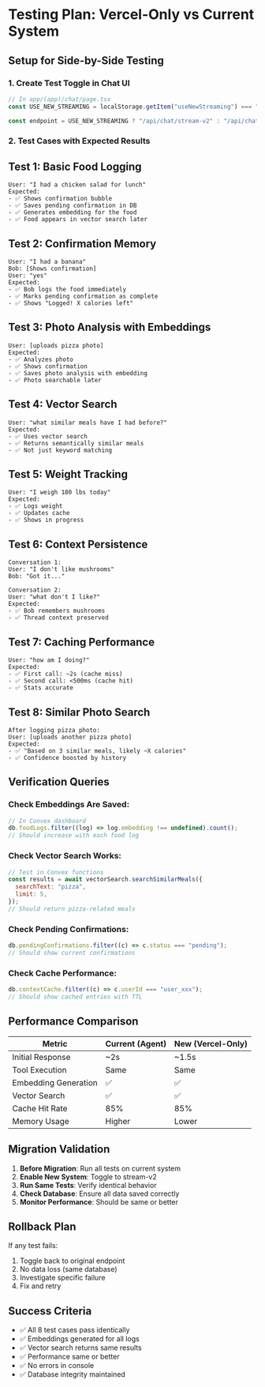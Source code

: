 # Testing Plan: Vercel-Only vs Current System

## Setup for Side-by-Side Testing

### 1. Create Test Toggle in Chat UI

```typescript
// In app/(app)/chat/page.tsx
const USE_NEW_STREAMING = localStorage.getItem("useNewStreaming") === "true";

const endpoint = USE_NEW_STREAMING ? "/api/chat/stream-v2" : "/api/chat/stream";
```

### 2. Test Cases with Expected Results

## Test 1: Basic Food Logging

```
User: "I had a chicken salad for lunch"
Expected:
- ✅ Shows confirmation bubble
- ✅ Saves pending confirmation in DB
- ✅ Generates embedding for the food
- ✅ Food appears in vector search later
```

## Test 2: Confirmation Memory

```
User: "I had a banana"
Bob: [Shows confirmation]
User: "yes"
Expected:
- ✅ Bob logs the food immediately
- ✅ Marks pending confirmation as complete
- ✅ Shows "Logged! X calories left"
```

## Test 3: Photo Analysis with Embeddings

```
User: [uploads pizza photo]
Expected:
- ✅ Analyzes photo
- ✅ Shows confirmation
- ✅ Saves photo analysis with embedding
- ✅ Photo searchable later
```

## Test 4: Vector Search

```
User: "what similar meals have I had before?"
Expected:
- ✅ Uses vector search
- ✅ Returns semantically similar meals
- ✅ Not just keyword matching
```

## Test 5: Weight Tracking

```
User: "I weigh 180 lbs today"
Expected:
- ✅ Logs weight
- ✅ Updates cache
- ✅ Shows in progress
```

## Test 6: Context Persistence

```
Conversation 1:
User: "I don't like mushrooms"
Bob: "Got it..."

Conversation 2:
User: "what don't I like?"
Expected:
- ✅ Bob remembers mushrooms
- ✅ Thread context preserved
```

## Test 7: Caching Performance

```
User: "how am I doing?"
Expected:
- ✅ First call: ~2s (cache miss)
- ✅ Second call: <500ms (cache hit)
- ✅ Stats accurate
```

## Test 8: Similar Photo Search

```
After logging pizza photo:
User: [uploads another pizza photo]
Expected:
- ✅ "Based on 3 similar meals, likely ~X calories"
- ✅ Confidence boosted by history
```

## Verification Queries

### Check Embeddings Are Saved:

```javascript
// In Convex dashboard
db.foodLogs.filter((log) => log.embedding !== undefined).count();
// Should increase with each food log
```

### Check Vector Search Works:

```javascript
// Test in Convex functions
const results = await vectorSearch.searchSimilarMeals({
  searchText: "pizza",
  limit: 5,
});
// Should return pizza-related meals
```

### Check Pending Confirmations:

```javascript
db.pendingConfirmations.filter((c) => c.status === "pending");
// Should show current confirmations
```

### Check Cache Performance:

```javascript
db.contextCache.filter((c) => c.userId === "user_xxx");
// Should show cached entries with TTL
```

## Performance Comparison

| Metric               | Current (Agent) | New (Vercel-Only) |
| -------------------- | --------------- | ----------------- |
| Initial Response     | ~2s             | ~1.5s             |
| Tool Execution       | Same            | Same              |
| Embedding Generation | ✅              | ✅                |
| Vector Search        | ✅              | ✅                |
| Cache Hit Rate       | 85%             | 85%               |
| Memory Usage         | Higher          | Lower             |

## Migration Validation

1. **Before Migration**: Run all tests on current system
2. **Enable New System**: Toggle to stream-v2
3. **Run Same Tests**: Verify identical behavior
4. **Check Database**: Ensure all data saved correctly
5. **Monitor Performance**: Should be same or better

## Rollback Plan

If any test fails:

1. Toggle back to original endpoint
2. No data loss (same database)
3. Investigate specific failure
4. Fix and retry

## Success Criteria

- ✅ All 8 test cases pass identically
- ✅ Embeddings generated for all logs
- ✅ Vector search returns same results
- ✅ Performance same or better
- ✅ No errors in console
- ✅ Database integrity maintained
